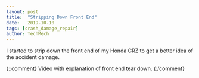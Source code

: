 ```yaml
---
layout: post
title:  "Stripping Down Front End"
date:   2019-10-10
tags: [crash_damage_repair]
author: TechMech
---
```


I started to strip down the front end of my Honda CRZ to get a better idea of the accident damage.

{::comment}
Video with explanation of front end tear down.
{:/comment}
